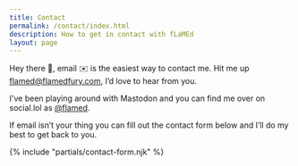 ```yaml
---
title: Contact
permalink: /contact/index.html
description: How to get in contact with fLaMEd
layout: page
---
```


Hey there 👋, email ✉️ is the easiest way to contact me. Hit me up [flamed@flamedfury.com](mailto:flamed@flamedfury.com?subject=Sup%20fLaMEd?), I’d love to hear from you.

I've been playing around with Mastodon and you can find me over on social.lol as [@flamed](https://social.lol/@flamed).

If email isn’t your thing you can fill out the contact form below and I’ll do my best to get back to you.

{% include "partials/contact-form.njk" %}